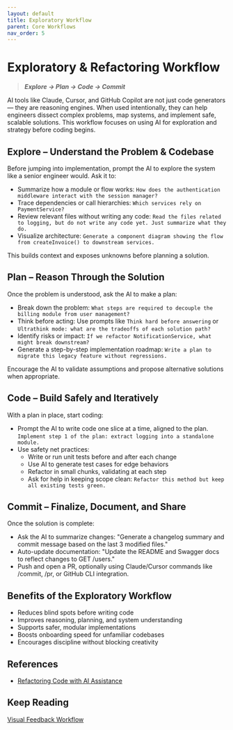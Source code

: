 ```yaml
---
layout: default
title: Exploratory Workflow
parent: Core Workflows
nav_order: 5
---
```


# Exploratory & Refactoring Workflow

> **_Explore → Plan → Code → Commit_**

AI tools like Claude, Cursor, and GitHub Copilot are not just code generators — they are reasoning engines. When used intentionally, they can help engineers dissect complex problems, map systems, and implement safe, scalable solutions. This workflow focuses on using AI for exploration and strategy before coding begins.

## Explore – Understand the Problem & Codebase

Before jumping into implementation, prompt the AI to explore the system like a senior engineer would. Ask it to:

- Summarize how a module or flow works: `How does the authentication middleware interact with the session manager?`
- Trace dependencies or call hierarchies: `Which services rely on PaymentService?`
- Review relevant files without writing any code: `Read the files related to logging, but do not write any code yet. Just summarize what they do.`
- Visualize architecture: `Generate a component diagram showing the flow from createInvoice() to downstream services.`

This builds context and exposes unknowns before planning a solution.

## Plan – Reason Through the Solution

Once the problem is understood, ask the AI to make a plan:

- Break down the problem: `What steps are required to decouple the billing module from user management?`
- Think before acting: Use prompts like `Think hard before answering` or `Ultrathink mode: what are the tradeoffs of each solution path?`
- Identify risks or impact: `If we refactor NotificationService, what might break downstream?`
- Generate a step-by-step implementation roadmap: `Write a plan to migrate this legacy feature without regressions.`

Encourage the AI to validate assumptions and propose alternative solutions when appropriate.

## Code – Build Safely and Iteratively

With a plan in place, start coding:

- Prompt the AI to write code one slice at a time, aligned to the plan. `Implement step 1 of the plan: extract logging into a standalone module.`
- Use safety net practices:
  - Write or run unit tests before and after each change
  - Use AI to generate test cases for edge behaviors
  - Refactor in small chunks, validating at each step
  - Ask for help in keeping scope clean: `Refactor this method but keep all existing tests green.`

## Commit – Finalize, Document, and Share

Once the solution is complete:

- Ask the AI to summarize changes:
  "Generate a changelog summary and commit message based on the last 3 modified files."
- Auto-update documentation:
  "Update the README and Swagger docs to reflect changes to GET /users."
- Push and open a PR, optionally using Claude/Cursor commands like /commit, /pr, or GitHub CLI integration.

## Benefits of the Exploratory Workflow

- Reduces blind spots before writing code
- Improves reasoning, planning, and system understanding
- Supports safer, modular implementations
- Boosts onboarding speed for unfamiliar codebases
- Encourages discipline without blocking creativity

## References

- [Refactoring Code with AI Assistance](https://www.loom.com/share/bc30c068b8c54038aaa02697ea69a9bd?sid=9ba2d4db-239a-4017-838d-c3195e67fc38)

## Keep Reading

[Visual Feedback Workflow](./WORKFLOW_VISUAL_FEEDBACK.md)
